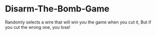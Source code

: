 # Disarm-The-Bomb-Game

Randomly selects a wire that will win you the game when you cut it, But if you cut the wrong one, you lose!

